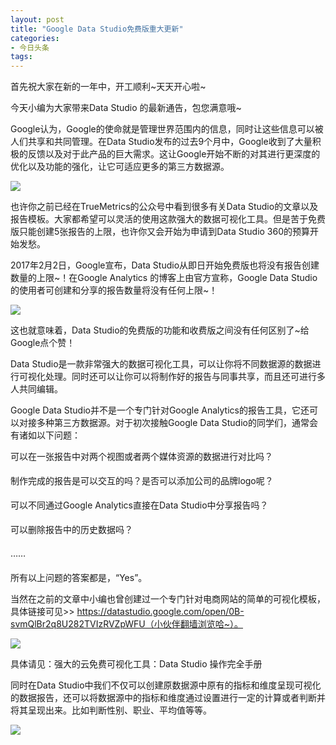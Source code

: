 ```yaml
---
layout: post
title: "Google Data Studio免费版重大更新"
categories:
- 今日头条
tags:
---
```

首先祝大家在新的一年中，开工顺利~天天开心啦~

今天小编为大家带来Data Studio 的最新通告，包您满意哦~

Google认为，Google的使命就是管理世界范围内的信息，同时让这些信息可以被人们共享和共同管理。在Data Studio发布的过去9个月中，Google收到了大量积极的反馈以及对于此产品的巨大需求。这让Google开始不断的对其进行更深度的优化以及功能的强化，让它可适应更多的第三方数据源。

![](http://p3.pstatp.com/large/1634000160cb27676990)



也许你之前已经在TrueMetrics的公众号中看到很多有关Data Studio的文章以及报告模板。大家都希望可以灵活的使用这款强大的数据可视化工具。但是苦于免费版只能创建5张报告的上限，也许你又会开始为申请到Data Studio 360的预算开始发愁。

2017年2月2日，Google宣布，Data Studio从即日开始免费版也将没有报告创建数量的上限~！在Google Analytics 的博客上由官方宣称，Google Data Studio的使用者可创建和分享的报告数量将没有任何上限~！

![](http://p3.pstatp.com/large/162d0006886c0e9eb776)



这也就意味着，Data Studio的免费版的功能和收费版之间没有任何区别了~给Google点个赞！

Data Studio是一款非常强大的数据可视化工具，可以让你将不同数据源的数据进行可视化处理。同时还可以让你可以将制作好的报告与同事共享，而且还可进行多人共同编辑。

Google Data Studio并不是一个专门针对Google Analytics的报告工具，它还可以对接多种第三方数据源。对于初次接触Google Data Studio的同学们，通常会有诸如以下问题：

可以在一张报告中对两个视图或者两个媒体资源的数据进行对比吗？

制作完成的报告是可以交互的吗？是否可以添加公司的品牌logo呢？

可以不同通过Google Analytics直接在Data Studio中分享报告吗？

可以删除报告中的历史数据吗？

……

所有以上问题的答案都是，“Yes”。

当然在之前的文章中小编也曾创建过一个专门针对电商网站的简单的可视化模板，具体链接可见>> https://datastudio.google.com/open/0B-svmQlBr2q8U282TVIzRVZpWFU（小伙伴翻墙浏览哈~）。

![](http://p1.pstatp.com/large/162e00068ce5550dea36)



具体请见：强大的云免费可视化工具：Data Studio 操作完全手册

同时在Data Studio中我们不仅可以创建原数据源中原有的指标和维度呈现可视化的数据报告，还可以将数据源中的指标和维度通过设置进行一定的计算或者判断并将其呈现出来。比如判断性别、职业、平均值等等。

![](http://p3.pstatp.com/large/16350006c313deaefec6)